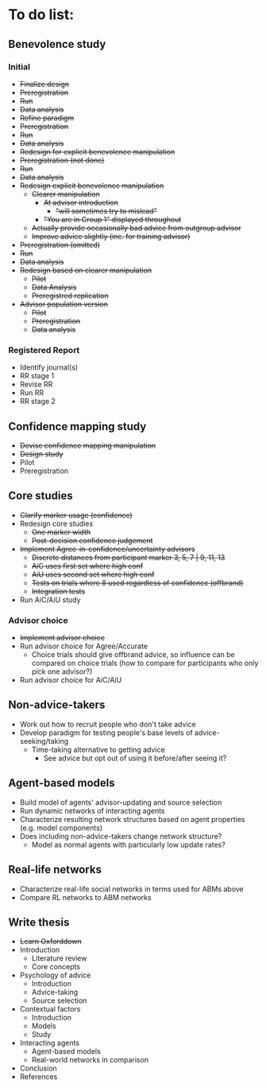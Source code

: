 # To do list:

## Benevolence study
### Initial
* ~~Finalize design~~
* ~~Preregistration~~
* ~~Run~~
* ~~Data analysis~~
* ~~Refine paradigm~~
* ~~Preregistration~~
* ~~Run~~
* ~~Data analysis~~
* ~~Redesign for explicit benevolence manipulation~~
* ~~Preregistration (not done)~~
* ~~Run~~ 
* ~~Data analysis~~ 
* ~~Redesign explicit benevolence manipulation~~
    * ~~Clearer manipulation~~
        * ~~At advisor introduction~~
            * ~~"will sometimes try to mislead"~~
        * ~~"You are in Group 1" displayed throughout~~
    * ~~Actually provide occasionally bad advice from outgroup advisor~~
    * ~~Improve advice slightly (inc. for training advisor)~~
* ~~Preregistration (omitted)~~
* ~~Run~~
* ~~Data analysis~~
* ~~Redesign based on clearer manipulation~~
    * ~~Pilot~~
    * ~~Data Analysis~~ 
    * ~~Preregistred replication~~
* ~~Advisor population version~~
    * ~~Pilot~~
    * ~~Preregistration~~
    * ~~Data analysis~~
### Registered Report
* Identify journal(s)
* RR stage 1
* Revise RR
* Run RR
* RR stage 2

## Confidence mapping study
* ~~Devise confidence mapping manipulation~~
* ~~Design study~~
* Pilot
* Preregistration

## Core studies
* ~~Clarify marker usage (confidence)~~
* Redesign core studies
    * ~~One marker width~~
    * ~~Post-decision confidence judgement~~
* ~~Implement Agree-in-confidence/uncertainty advisors~~
    * ~~Discrete distances from participant marker 3, 5, 7 | 9, 11, 13~~
    * ~~AiC uses first set where high conf~~
    * ~~AiU uses second set where high conf~~
    * ~~Tests on trials where 8 used regardless of confidence (offbrand)~~
    * ~~Integration tests~~
* Run AiC/AiU study
### Advisor choice
* ~~Implement advisor choice~~
* Run advisor choice for Agree/Accurate
    * Choice trials should give offbrand advice, so influence can be compared on choice trials (how to compare for participants who only pick one advisor?)
* Run advisor choice for AiC/AiU

## Non-advice-takers
* Work out how to recruit people who don't take advice
* Develop paradigm for testing people's base levels of advice-seeking/taking
    * Time-taking alternative to getting advice
        * See advice but opt out of using it before/after seeing it?

## Agent-based models
* Build model of agents' advisor-updating and source selection
* Run dynamic networks of interacting agents
* Characterize resulting network structures based on agent properties (e.g. model components)
* Does including non-advice-takers change network structure?
    * Model as normal agents with particularly low update rates?

## Real-life networks
* Characterize real-life social networks in terms used for ABMs above
* Compare RL networks to ABM networks

## Write thesis
* ~~Learn Oxforddown~~
* Introduction
    * Literature review
    * Core concepts
* Psychology of advice
    * Introduction
    * Advice-taking
    * Source selection
* Contextual factors
    * Introduction
    * Models
    * Study
* Interacting agents
    * Agent-based models
    * Real-world networks in comparison
* Conclusion
* References
